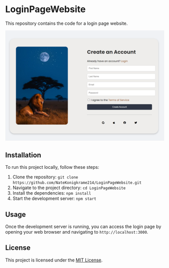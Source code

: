 # LoginPageWebsite

This repository contains the code for a login page website.

<img alt="projects" src="img\loginpage1.png">

## Installation

To run this project locally, follow these steps:

1. Clone the repository: `git clone https://github.com/NateKonigkrame214/LoginPageWebsite.git`
2. Navigate to the project directory: `cd LoginPageWebsite`
3. Install the dependencies: `npm install`
4. Start the development server: `npm start`

## Usage

Once the development server is running, you can access the login page by opening your web browser and navigating to `http://localhost:3000`.

## License

This project is licensed under the [MIT License](LICENSE).
